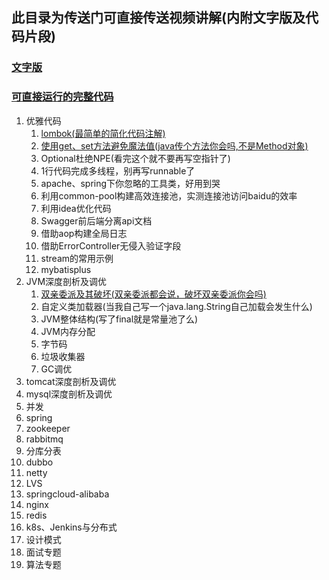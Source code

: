 ## 此目录为传送门可直接传送视频讲解(内附文字版及代码片段)

### [文字版](https://github.com/edanlx/SealBook)

### [可直接运行的完整代码](https://github.com/edanlx/TechingCode)

  1. 优雅代码
        1. [lombok(最简单的简化代码注解)](https://www.bilibili.com/video/BV1yC4y1877R/)
        2. [使用get、set方法避免魔法值(java传个方法你会吗,不是Method对象)](https://www.bilibili.com/video/BV1ok4y1q7Be/)
        3. Optional杜绝NPE(看完这个就不要再写空指针了)
        4. 1行代码完成多线程，别再写runnable了
        5. apache、spring下你忽略的工具类，好用到哭
        6. 利用common-pool构建高效连接池，实测连接池访问baidu的效率
        7. 利用idea优化代码
        8. Swagger前后端分离api文档
        9. 借助aop构建全局日志
        10. 借助ErrorController无侵入验证字段
        11. stream的常用示例
        12. mybatisplus
  2. JVM深度剖析及调优
        1. [双亲委派及其破坏(双亲委派都会说，破坏双亲委派你会吗)](https://www.bilibili.com/video/BV1Sz4y1f7FB/)
        2. 自定义类加载器(当我自己写一个java.lang.String自己加载会发生什么)
        3. JVM整体结构(写了final就是常量池了么)
        4. JVM内存分配
        5. 字节码
        6. 垃圾收集器
        7. GC调优
  3. tomcat深度剖析及调优
  4. mysql深度剖析及调优
  5. 并发
  6. spring
  7. zookeeper
  8. rabbitmq
  9. 分库分表
  10. dubbo
  11. netty
  12. LVS
  13. springcloud-alibaba
  14. nginx
  15. redis
  16. k8s、Jenkins与分布式
  17. 设计模式
  18. 面试专题
  19. 算法专题